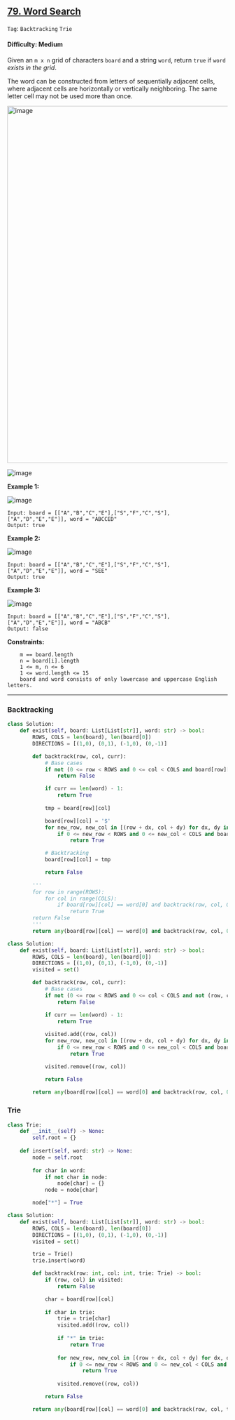 ## [79. Word Search](https://leetcode.com/problems/word-search)

```Tag```: ```Backtracking``` ```Trie```

#### Difficulty: Medium

Given an ```m x n``` grid of characters ```board``` and a string ```word```, return ```true``` if ```word``` _exists in the grid_.

The word can be constructed from letters of sequentially adjacent cells, where adjacent cells are horizontally or vertically neighboring. The same letter cell may not be used more than once.

<img width="814" alt="image" src="https://user-images.githubusercontent.com/35042430/203913679-73e0ca58-836b-45a4-9dd1-006d85b07ddf.png">

![image](https://github.com/quananhle/Python/assets/35042430/b7ae9069-e2aa-4870-913d-6d027e3540b1)

__Example 1:__

![image](https://assets.leetcode.com/uploads/2020/11/04/word2.jpg)

```
Input: board = [["A","B","C","E"],["S","F","C","S"],["A","D","E","E"]], word = "ABCCED"
Output: true
```

__Example 2:__

![image](https://assets.leetcode.com/uploads/2020/11/04/word-1.jpg)
```
Input: board = [["A","B","C","E"],["S","F","C","S"],["A","D","E","E"]], word = "SEE"
Output: true
```

__Example 3:__

![image](https://assets.leetcode.com/uploads/2020/10/15/word3.jpg)
```
Input: board = [["A","B","C","E"],["S","F","C","S"],["A","D","E","E"]], word = "ABCB"
Output: false
```

__Constraints:__
```
    m == board.length
    n = board[i].length
    1 <= m, n <= 6
    1 <= word.length <= 15
    board and word consists of only lowercase and uppercase English letters.
```

---

### Backtracking

```Python
class Solution:
    def exist(self, board: List[List[str]], word: str) -> bool:
        ROWS, COLS = len(board), len(board[0])
        DIRECTIONS = [(1,0), (0,1), (-1,0), (0,-1)]

        def backtrack(row, col, curr):
            # Base cases
            if not (0 <= row < ROWS and 0 <= col < COLS and board[row][col] != '$'):
                return False

            if curr == len(word) - 1:
                return True
                
            tmp = board[row][col]

            board[row][col] = '$'
            for new_row, new_col in [(row + dx, col + dy) for dx, dy in DIRECTIONS]:
                if 0 <= new_row < ROWS and 0 <= new_col < COLS and board[new_row][new_col] == word[curr + 1] and backtrack(new_row, new_col, curr + 1):
                    return True

            # Backtracking
            board[row][col] = tmp

            return False
        
        '''
        for row in range(ROWS):
            for col in range(COLS):
                if board[row][col] == word[0] and backtrack(row, col, 0): 
                    return True 
        return False
        '''
        return any(board[row][col] == word[0] and backtrack(row, col, 0) for row in range(ROWS) for col in range(COLS))
```

```Python
class Solution:
    def exist(self, board: List[List[str]], word: str) -> bool:
        ROWS, COLS = len(board), len(board[0])
        DIRECTIONS = [(1,0), (0,1), (-1,0), (0,-1)]
        visited = set()

        def backtrack(row, col, curr):
            # Base cases
            if not (0 <= row < ROWS and 0 <= col < COLS and not (row, col) in visited):
                return False

            if curr == len(word) - 1:
                return True
                
            visited.add((row, col))
            for new_row, new_col in [(row + dx, col + dy) for dx, dy in DIRECTIONS]:
                if 0 <= new_row < ROWS and 0 <= new_col < COLS and board[new_row][new_col] == word[curr + 1] and backtrack(new_row, new_col, curr + 1):
                    return True

            visited.remove((row, col))

            return False
        
        return any(board[row][col] == word[0] and backtrack(row, col, 0) for row in range(ROWS) for col in range(COLS))
```

### Trie

```Python
class Trie:
    def __init__(self) -> None:
        self.root = {}
    
    def insert(self, word: str) -> None:
        node = self.root
        
        for char in word:
            if not char in node:
                node[char] = {}
            node = node[char]

        node["*"] = True

class Solution:
    def exist(self, board: List[List[str]], word: str) -> bool:
        ROWS, COLS = len(board), len(board[0])
        DIRECTIONS = [(1,0), (0,1), (-1,0), (0,-1)]
        visited = set()

        trie = Trie()
        trie.insert(word)

        def backtrack(row: int, col: int, trie: Trie) -> bool:
            if (row, col) in visited:
                return False

            char = board[row][col]
            
            if char in trie:
                trie = trie[char]
                visited.add((row, col))
                
                if "*" in trie:
                    return True
                
                for new_row, new_col in [(row + dx, col + dy) for dx, dy in DIRECTIONS]:
                    if 0 <= new_row < ROWS and 0 <= new_col < COLS and backtrack(new_row, new_col, trie):
                        return True
                
                visited.remove((row, col))

            return False

        return any(board[row][col] == word[0] and backtrack(row, col, trie.root) for row in range(ROWS) for col in range(COLS))
```
